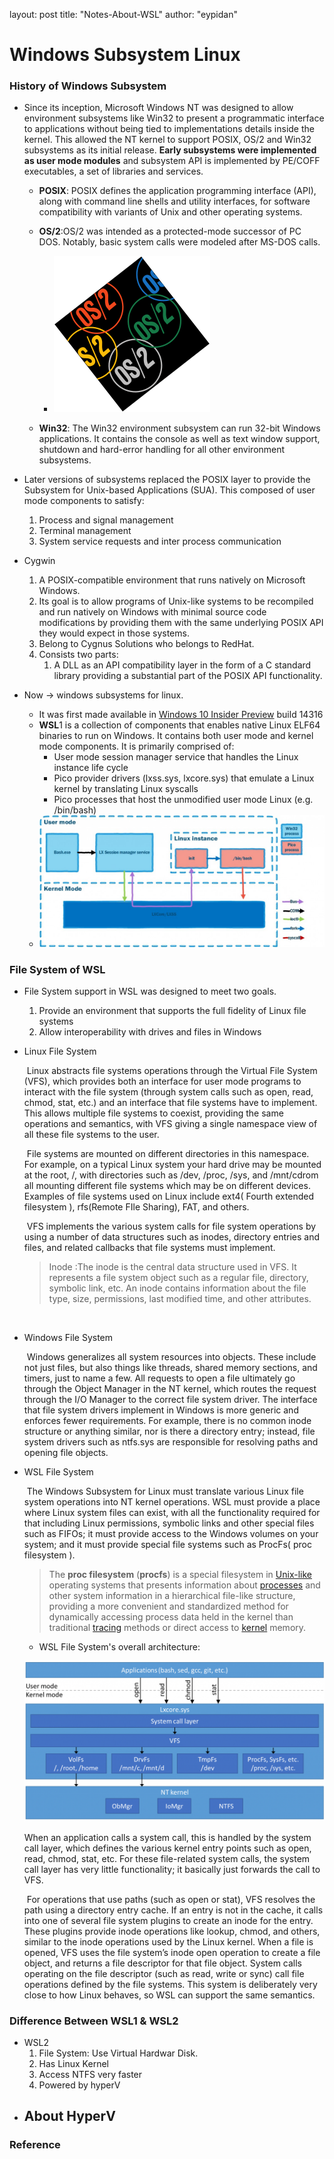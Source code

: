 layout: post
title:  "Notes-About-WSL"
author: "eypidan"

# Windows Subsystem Linux

 

### History of Windows Subsystem

- Since its inception, Microsoft  Windows NT was designed to allow environment subsystems like Win32 to present a programmatic interface to applications without being tied to implementations details inside the kernel. This allowed the NT kernel to support POSIX, OS/2 and Win32 subsystems as its initial release. **Early subsystems were implemented as user mode modules** and subsystem API is implemented by PE/COFF executables, a set of libraries and services.
  - **POSIX**: POSIX defines the application programming interface (API), along with command line shells and utility interfaces, for software compatibility with variants of Unix and other operating systems.

  - **OS/2**:OS/2 was intended as a protected-mode successor of PC DOS. Notably, basic system calls were modeled after MS-DOS calls.

    - ![Os2logo.svg](.\assets\250px-Os2logo.svg.png)

    

    

  - **Win32**: The Win32 environment subsystem can run 32-bit Windows applications. It contains the console as well as text window support, shutdown and hard-error handling for all other environment subsystems.

- Later versions of subsystems replaced the POSIX layer to provide the Subsystem for Unix-based Applications (SUA). This composed of user mode components to satisfy:

  1. Process and signal management
  2. Terminal management
  3. System service requests and inter process communication

- Cygwin

  1. A POSIX-compatible environment that runs natively on Microsoft Windows.  
  2. Its goal is to allow programs of Unix-like systems to be recompiled and run natively on Windows with minimal source code modifications by providing them with the same underlying POSIX API they would expect in those systems. 
  3. Belong to Cygnus Solutions who belongs to RedHat.
  4. Consists two parts:
     1. A DLL as an API compatibility layer in the form of a C standard library providing a substantial part of the POSIX API functionality. 

- Now -> windows subsystems for linux. 

  - It was first made available in [Windows 10 Insider Preview](https://en.wikipedia.org/wiki/Windows_Insider) build 14316
  - **WSL**1 is a collection of components that enables native Linux ELF64 binaries to run on Windows. It contains both user mode and kernel mode components. It is primarily comprised of:
    - User mode session manager service that handles the Linux instance life cycle
    - Pico provider drivers (lxss.sys, lxcore.sys) that emulate a Linux kernel by translating Linux syscalls
    - Pico processes that host the unmodified user mode Linux (e.g. /bin/bash)
  - ![LXSS diagram](.\assets\LXSS-diagram-1024x472.jpg)



### File System of WSL 

- File System support in WSL was designed to meet two goals.

  1.  Provide an environment that supports the full fidelity of Linux file systems 
  2.  Allow interoperability with drives and files in Windows 

- Linux File System

  ​	Linux abstracts file systems operations through the Virtual File System (VFS), which provides both an interface for user mode programs to interact with the file system (through system calls such as open, read, chmod, stat, etc.) and an interface that file systems have to implement. This allows multiple file systems to coexist, providing the same operations and semantics, with VFS giving a single namespace view of all these file systems to the user.

  ​	File systems are mounted on different directories in this namespace. For example, on a typical Linux system your hard drive may be mounted at the root, /, with directories such as /dev, /proc, /sys, and /mnt/cdrom all mounting different file systems which may be on different devices. Examples of file systems used on Linux include ext4( Fourth extended filesystem ), rfs(Remote FIle Sharing), FAT, and others.

  ​	VFS implements the various system calls for file system operations by using a number of data structures such as inodes, directory entries and files, and related callbacks that file systems must implement.

  > Inode :The inode is the central data structure used in VFS. It represents a file system object such as a regular file, directory, symbolic link, etc. An inode contains information about the file type, size, permissions, last modified time, and other attributes.

  ​    

- Windows File System

  ​	Windows generalizes all system resources into objects. These include not just files, but also things like threads, shared memory sections, and timers, just to name a few. All requests to open a file ultimately go through the Object Manager in the NT kernel, which routes the request through the I/O Manager to the correct file system driver. The interface that file system drivers implement in Windows is more generic and enforces fewer requirements. For example, there is no common inode structure or anything similar, nor is there a directory entry; instead, file system drivers such as ntfs.sys are responsible for resolving paths and opening file objects. 

- WSL File System

  ​    The Windows Subsystem for Linux must translate various Linux file system operations into NT kernel operations. WSL must provide a place where Linux system files can exist, with all the functionality required for that including Linux permissions, symbolic links and other special files such as FIFOs; it must provide access to the Windows volumes on your system; and it must provide special file systems such as ProcFs( proc filesystem ). 

  >  The **proc filesystem** (**procfs**) is a special filesystem in [Unix-like](https://en.wikipedia.org/wiki/Unix-like) operating systems that presents information about [processes](https://en.wikipedia.org/wiki/Process_(computing)) and other system information in a hierarchical file-like structure, providing a more convenient and standardized method for dynamically accessing process data held in the kernel than traditional [tracing](https://en.wikipedia.org/wiki/Tracing_(software)) methods or direct access to [kernel](https://en.wikipedia.org/wiki/Kernel_(computing)) memory. 
  
  - WSL File System's overall architecture:
  
  ![s](.\assets\file-system-graphic-1024x547.png)
  
   	When an application calls a system call, this is handled by the system call layer, which defines the various kernel entry points such as open, read, chmod, stat, etc. For these file-related system calls, the system call layer has very little functionality; it basically just forwards the call to VFS. 
  
  ​	 For operations that use paths (such as open or stat), VFS resolves the path using a directory entry cache. If an entry is not in the cache, it calls into one of several file system plugins to create an inode for the entry. These plugins provide inode operations like lookup, chmod, and others, similar to the inode operations used by the Linux kernel. When a file is opened, VFS uses the file system’s inode open operation to create a file object, and returns a file descriptor for that file object. System calls operating on the file descriptor (such as read, write or sync) call file operations defined by the file systems. This system is deliberately very close to how Linux behaves, so WSL can support the same semantics. 

### Difference Between WSL1 & WSL2

- WSL2
  1. File System: Use Virtual Hardwar Disk.
  2.  Has Linux Kernel
  3. Access NTFS very faster
  4. Powered by hyperV
- About HyperV
  - 

### Reference

[Cygwin]: https://en.wikipedia.org/wiki/Cygwin

[Windows NT]:https://en.wikipedia.org/wiki/Windows_NT
[WSL File System]:https://blogs.msdn.microsoft.com/wsl/2016/06/15/wsl-file-system-support

[WSL Overview]:https://blogs.msdn.microsoft.com/wsl/2016/04/22/windows-subsystem-for-linux-overview/

[POSIX]: https://en.wikipedia.org/wiki/POSIX
[Procfs  ]: https://en.wikipedia.org/wiki/Procfs

